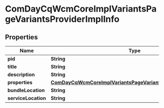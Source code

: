 

# ComDayCqWcmCoreImplVariantsPageVariantsProviderImplInfo

## Properties

Name | Type | Description | Notes
------------ | ------------- | ------------- | -------------
**pid** | **String** |  |  [optional]
**title** | **String** |  |  [optional]
**description** | **String** |  |  [optional]
**properties** | [**ComDayCqWcmCoreImplVariantsPageVariantsProviderImplProperties**](ComDayCqWcmCoreImplVariantsPageVariantsProviderImplProperties.md) |  |  [optional]
**bundleLocation** | **String** |  |  [optional]
**serviceLocation** | **String** |  |  [optional]




